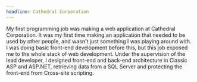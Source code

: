 ```yaml
---
headline: Cathedral Corporation
---
```

My first programming job was making a web application at Cathedral Corporation. It was my first time making an application that needed to be used by other people, and wasn't just something I was playing around with. I was doing basic front-end development before this, but this job exposed me to the whole stack of web development. Under the supervision of the lead developer, I designed front-end and back-end architecture in Classic ASP and ASP.NET, retrieving data from a SQL Server and protecting the front-end from Cross-site scripting.
<!-- end -->